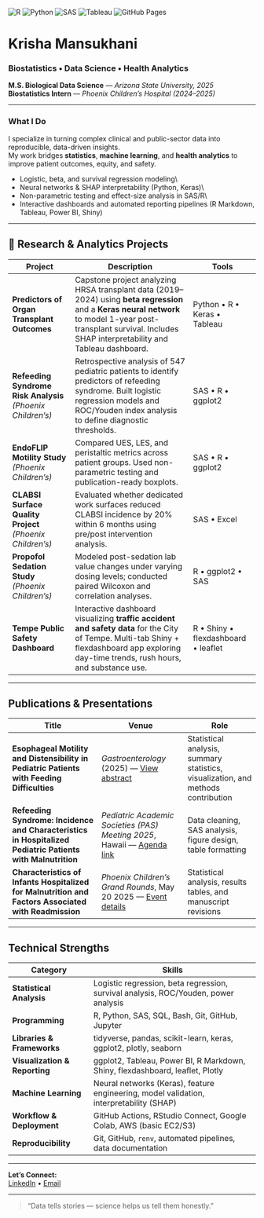 <!-- GitHub profile Krisha Mansukhani -->

![R](https://img.shields.io/badge/R-276DC3?logo=r&logoColor=white) ![Python](https://img.shields.io/badge/Python-3776AB?logo=python&logoColor=white) ![SAS](https://img.shields.io/badge/SAS-1A4E9C?logo=sas&logoColor=white) ![Tableau](https://img.shields.io/badge/Tableau-E97627?logo=tableau&logoColor=white) ![GitHub Pages](https://img.shields.io/badge/Deployed_on-GitHub_Pages-222222?logo=githubpages)

# Krisha Mansukhani

### Biostatistics • Data Science • Health Analytics

 **M.S. Biological Data Science** — *Arizona State University, 2025*\
 **Biostatistics Intern** — *Phoenix Children’s Hospital (2024–2025)*

------------------------------------------------------------------------

### What I Do

I specialize in turning complex clinical and public-sector data into reproducible, data-driven insights.\
My work bridges **statistics**, **machine learning**, and **health analytics** to improve patient outcomes, equity, and safety.

-   Logistic, beta, and survival regression modeling\
-   Neural networks & SHAP interpretability (Python, Keras)\
-   Non-parametric testing and effect-size analysis in SAS/R\
-   Interactive dashboards and automated reporting pipelines (R Markdown, Tableau, Power BI, Shiny)

------------------------------------------------------------------------

## 🧬 Research & Analytics Projects

| Project | Description | Tools |
|-----------------------|------------------------------|-------------------|
| **Predictors of Organ Transplant Outcomes** | Capstone project analyzing HRSA transplant data (2019–2024) using **beta regression** and a **Keras neural network** to model 1-year post-transplant survival. Includes SHAP interpretability and Tableau dashboard. | Python • R • Keras • Tableau |
| **Refeeding Syndrome Risk Analysis** *(Phoenix Children’s)* | Retrospective analysis of 547 pediatric patients to identify predictors of refeeding syndrome. Built logistic regression models and ROC/Youden index analysis to define diagnostic thresholds. | SAS • R • ggplot2 |
| **EndoFLIP Motility Study** *(Phoenix Children’s)* | Compared UES, LES, and peristaltic metrics across patient groups. Used non-parametric testing and publication-ready boxplots. | SAS • R • ggplot2 |
| **CLABSI Surface Quality Project** *(Phoenix Children’s)* | Evaluated whether dedicated work surfaces reduced CLABSI incidence by 20% within 6 months using pre/post intervention analysis. | SAS • Excel |
| **Propofol Sedation Study** *(Phoenix Children’s)* | Modeled post-sedation lab value changes under varying dosing levels; conducted paired Wilcoxon and correlation analyses. | R • ggplot2 • SAS |
| **Tempe Public Safety Dashboard** | Interactive dashboard visualizing **traffic accident and safety data** for the City of Tempe. Multi-tab Shiny + flexdashboard app exploring day-time trends, rush hours, and substance use. | R • Shiny • flexdashboard • leaflet |

------------------------------------------------------------------------

##  Publications & Presentations

| Title | Venue | Role |
|------------------------|---------------------------|---------------------|
| **Esophageal Motility and Distensibility in Pediatric Patients with Feeding Difficulties** | *Gastroenterology* (2025) — [View abstract](https://www.gastrojournal.org/article/S0016-5085(25)04052-1/abstract) | Statistical analysis, summary statistics, visualization, and methods contribution |
| **Refeeding Syndrome: Incidence and Characteristics in Hospitalized Pediatric Patients with Malnutrition** | *Pediatric Academic Societies (PAS) Meeting 2025*, Hawaii — [Agenda link](https://2025.pas-meeting.org/agenda.asp?startdate=4/25/2025&enddate=4/25/2025&BCFO=M&pfp=days&fa=&fb=&fc=&fd=) | Data cleaning, SAS analysis, figure design, table formatting |
| **Characteristics of Infants Hospitalized for Malnutrition and Factors Associated with Readmission** | *Phoenix Children’s Grand Rounds*, May 20 2025 — [Event details](https://phoenixchildrens.org/healthcare-professionals/continuing-medical-education/pch-hot-topics-pediatric-hospital-medicine-bethany-farretta-md-roxana-guggenmos-do-and-emily-manion) | Statistical analysis, results tables, and manuscript revisions |

------------------------------------------------------------------------

##  Technical Strengths

| Category | Skills |
|-----------------------------------------|-------------------------------|
| **Statistical Analysis** | Logistic regression, beta regression, survival analysis, ROC/Youden, power analysis |
| **Programming** | R, Python, SAS, SQL, Bash, Git, GitHub, Jupyter |
| **Libraries & Frameworks** | tidyverse, pandas, scikit-learn, keras, ggplot2, plotly, seaborn |
| **Visualization & Reporting** | ggplot2, Tableau, Power BI, R Markdown, Shiny, flexdashboard, leaflet, Plotly |
| **Machine Learning** | Neural networks (Keras), feature engineering, model validation, interpretability (SHAP) |
| **Workflow & Deployment** | GitHub Actions, RStudio Connect, Google Colab, AWS (basic EC2/S3) |
| **Reproducibility** | Git, GitHub, `renv`, automated pipelines, data documentation |

------------------------------------------------------------------------

 **Let’s Connect:**\
[LinkedIn](https://linkedin.com/in/krishamansukhani) • [Email](mailto:krishamansukhani@email.com)

------------------------------------------------------------------------

> “Data tells stories — science helps us tell them honestly.”
